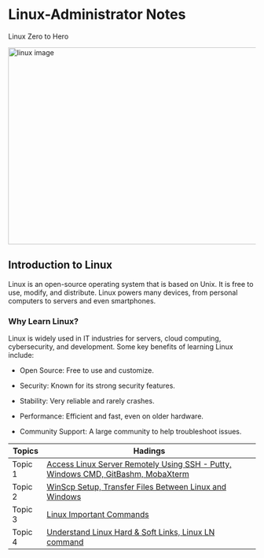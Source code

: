 # Linux-Administrator Notes
Linux Zero to Hero

<div>
  <img src="https://github.com/user-attachments/assets/e3c00888-844c-47a6-8184-f97dadc19a3a" alt="linux image" height=400 width=800>
</div>

## Introduction to Linux

Linux is an open-source operating system that is based on Unix. It is free to use, modify, and distribute. Linux powers many devices, from personal computers to servers and even smartphones.

### Why Learn Linux?

Linux is widely used in IT industries for servers, cloud computing, cybersecurity, and development. Some key benefits of learning Linux include:

+ Open Source: Free to use and customize.

+ Security: Known for its strong security features.

+ Stability: Very reliable and rarely crashes.

+ Performance: Efficient and fast, even on older hardware.

+ Community Support: A large community to help troubleshoot issues.


| Topics | Hadings |
|----------|----------|
| Topic 1    | [Access Linux Server Remotely Using SSH - Putty, Windows CMD, GitBashm, MobaXterm](https://github.com/CipherXAbhi/Linux-Tutorial/blob/f2411634d2f14ff5219176a223589e3abb6945b8/Access%20Linux%20Server%20Remotely%20Using%20SSH%20-%20Putty%20%7C%20Windows%20CMD%20%7C%20GitBash%20%7C%20MobaXterm/readme.md)   |
| Topic 2    | [WinScp Setup, Transfer Files Between Linux and Windows](https://github.com/CipherXAbhi/Linux-Tutorial/blob/95f2b233520028fa9d5aac53747be378d9a332da/WinScp%20Setup%20%7C%20Transfer%20Files%20Between%20Linux%20and%20Windows/readme.md)   |
| Topic 3    | [Linux Important Commands](https://github.com/CipherXAbhi/Linux-Tutorial/blob/910b4209d9eeb6c1f87ea127113b1e3f22be2afa/Linux-Command/readme.md)   |
| Topic 4    | [Understand Linux Hard & Soft Links, Linux LN command](https://github.com/CipherXAbhi/Linux-Tutorial/blob/910b4209d9eeb6c1f87ea127113b1e3f22be2afa/Linux%20Hard%20and%20Soft%20Links/readme.md)   |
